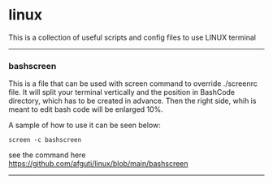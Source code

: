 # linux
This is a collection of useful scripts and config files to use LINUX terminal

---
### bashscreen
This is a file that can be used with screen command to override ./screenrc file. It will split your terminal vertically and the position in BashCode directory, which has to be created in advance. Then the right side, whih is meant to edit bash code will be enlarged 10%.

A sample of how to use it can be seen below:

`screen -c bashscreen`

see the command here https://github.com/afguti/linux/blob/main/bashscreen

---

